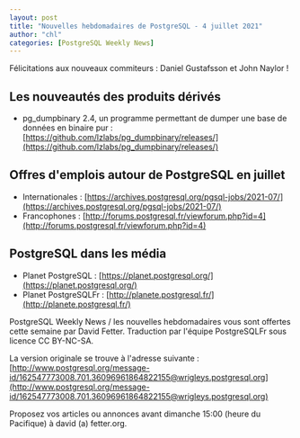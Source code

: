 ```yaml
---
layout: post
title: "Nouvelles hebdomadaires de PostgreSQL - 4 juillet 2021"
author: "chl"
categories: [PostgreSQL Weekly News]
---
```


Félicitations aux nouveaux commiteurs : Daniel Gustafsson et John Naylor !

## Les nouveautés des produits dérivés

- pg_dumpbinary 2.4, un programme permettant de dumper une base de données en binaire pur :
  [https://github.com/lzlabs/pg_dumpbinary/releases/](https://github.com/lzlabs/pg_dumpbinary/releases/)

<!--more-->

## Offres d'emplois autour de PostgreSQL en juillet

- Internationales : [https://archives.postgresql.org/pgsql-jobs/2021-07/](https://archives.postgresql.org/pgsql-jobs/2021-07/)
- Francophones : [http://forums.postgresql.fr/viewforum.php?id=4](http://forums.postgresql.fr/viewforum.php?id=4)

## PostgreSQL dans les média

- Planet PostgreSQL : [https://planet.postgresql.org/](https://planet.postgresql.org/)
- Planet PostgreSQLFr : [http://planete.postgresql.fr/](http://planete.postgresql.fr/)

PostgreSQL Weekly News / les nouvelles hebdomadaires vous sont offertes cette semaine par David Fetter. Traduction par l'équipe PostgreSQLFr sous licence CC BY-NC-SA.


La version originale se trouve à l'adresse suivante :
[http://www.postgresql.org/message-id/162547773008.701.36096961864822155@wrigleys.postgresql.org](http://www.postgresql.org/message-id/162547773008.701.36096961864822155@wrigleys.postgresql.org)

Proposez vos articles ou annonces avant dimanche 15:00 (heure du Pacifique) à david (a) fetter.org.

